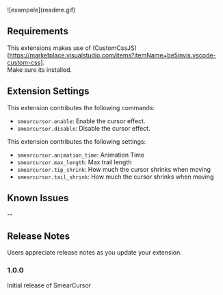 
\!\[exampele\]\(readme.gif\)


## Requirements

This extensions makes use of (CustomCssJS)[https://marketplace.visualstudio.com/items?itemName=be5invis.vscode-custom-css].  
Make sure its installed.

## Extension Settings

This extension contributes the following commands:

* `smearcursor.enable`: Enable the cursor effect.
* `smearcursor.disable`: Disable the cursor effect.


This extension contributes the following settings:

* `smearcursor.animation_time`: Animation Time
* `smearcursor.max_length`: Max trail length
* `smearcursor.tip_shrink`: How much the cursor shrinks when moving
* `smearcursor.tail_shrink`: How much the cursor shrinks when moving

## Known Issues

--

## Release Notes

Users appreciate release notes as you update your extension.

### 1.0.0

Initial release of SmearCursor

